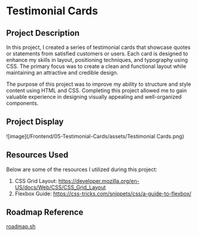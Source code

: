 # Testimonial Cards

## Project Description
In this project, I created a series of testimonial cards that showcase quotes or statements from satisfied customers or users. Each card is designed to enhance my skills in layout, positioning techniques, and typography using CSS. The primary focus was to create a clean and functional layout while maintaining an attractive and credible design.

The purpose of this project was to improve my ability to structure and style content using HTML and CSS. Completing this project allowed me to gain valuable experience in designing visually appealing and well-organized components.

## Project Display
![image](/Frontend/05-Testimonial-Cards/assets/Testimonial Cards.png)

## Resources Used
Below are some of the resources I utilized during this project:
1. CSS Grid Layout: https://developer.mozilla.org/en-US/docs/Web/CSS/CSS_Grid_Layout
2. Flexbox Guide: https://css-tricks.com/snippets/css/a-guide-to-flexbox/

## Roadmap Reference
[roadmap.sh](https://roadmap.sh/projects/testimonial-cards)
